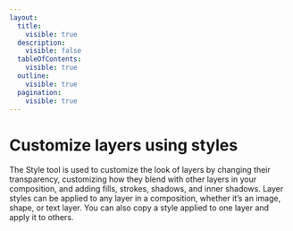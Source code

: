 ```yaml
---
layout:
  title:
    visible: true
  description:
    visible: false
  tableOfContents:
    visible: true
  outline:
    visible: true
  pagination:
    visible: true
---
```


# Customize layers using styles

The Style tool is used to customize the look of layers by changing their transparency, customizing how they blend with other layers in your composition, and adding fills, strokes, shadows, and inner shadows. Layer styles can be applied to any layer in a composition, whether it’s an image, shape, or text layer. You can also copy a style applied to one layer and apply it to others.

<figure><img src="https://help.pixelmator.com/pixelmator-pro/3.5/assets/English/1652354047000.jpeg" alt=""><figcaption></figcaption></figure>

